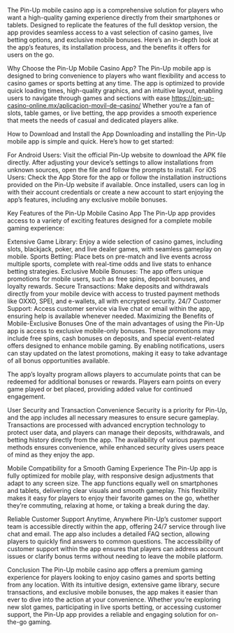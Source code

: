The Pin-Up mobile casino app is a comprehensive solution for players who want a high-quality gaming experience directly from their smartphones or tablets. Designed to replicate the features of the full desktop version, the app provides seamless access to a vast selection of casino games, live betting options, and exclusive mobile bonuses. Here’s an in-depth look at the app’s features, its installation process, and the benefits it offers for users on the go.

Why Choose the Pin-Up Mobile Casino App?
The Pin-Up mobile app is designed to bring convenience to players who want flexibility and access to casino games or sports betting at any time. The app is optimized to provide quick loading times, high-quality graphics, and an intuitive layout, enabling users to navigate through games and sections with ease https://pin-up-casino-online.mx/aplicacion-movil-de-casino/ Whether you’re a fan of slots, table games, or live betting, the app provides a smooth experience that meets the needs of casual and dedicated players alike.

How to Download and Install the App
Downloading and installing the Pin-Up mobile app is simple and quick. Here’s how to get started:

For Android Users: Visit the official Pin-Up website to download the APK file directly. After adjusting your device’s settings to allow installations from unknown sources, open the file and follow the prompts to install.
For iOS Users: Check the App Store for the app or follow the installation instructions provided on the Pin-Up website if available.
Once installed, users can log in with their account credentials or create a new account to start enjoying the app’s features, including any exclusive mobile bonuses.

Key Features of the Pin-Up Mobile Casino App
The Pin-Up app provides access to a variety of exciting features designed for a complete mobile gaming experience:

Extensive Game Library: Enjoy a wide selection of casino games, including slots, blackjack, poker, and live dealer games, with seamless gameplay on mobile.
Sports Betting: Place bets on pre-match and live events across multiple sports, complete with real-time odds and live stats to enhance betting strategies.
Exclusive Mobile Bonuses: The app offers unique promotions for mobile users, such as free spins, deposit bonuses, and loyalty rewards.
Secure Transactions: Make deposits and withdrawals directly from your mobile device with access to trusted payment methods like OXXO, SPEI, and e-wallets, all with encrypted security.
24/7 Customer Support: Access customer service via live chat or email within the app, ensuring help is available whenever needed.
Maximizing the Benefits of Mobile-Exclusive Bonuses
One of the main advantages of using the Pin-Up app is access to exclusive mobile-only bonuses. These promotions may include free spins, cash bonuses on deposits, and special event-related offers designed to enhance mobile gaming. By enabling notifications, users can stay updated on the latest promotions, making it easy to take advantage of all bonus opportunities available.

The app’s loyalty program allows players to accumulate points that can be redeemed for additional bonuses or rewards. Players earn points on every game played or bet placed, providing added value for continued engagement.

User Security and Transaction Convenience
Security is a priority for Pin-Up, and the app includes all necessary measures to ensure secure gameplay. Transactions are processed with advanced encryption technology to protect user data, and players can manage their deposits, withdrawals, and betting history directly from the app. The availability of various payment methods ensures convenience, while enhanced security gives users peace of mind as they enjoy the app.

Mobile Compatibility for a Smooth Gaming Experience
The Pin-Up app is fully optimized for mobile play, with responsive design adjustments that adapt to any screen size. The app functions equally well on smartphones and tablets, delivering clear visuals and smooth gameplay. This flexibility makes it easy for players to enjoy their favorite games on the go, whether they’re commuting, relaxing at home, or taking a break during the day.

Reliable Customer Support Anytime, Anywhere
Pin-Up’s customer support team is accessible directly within the app, offering 24/7 service through live chat and email. The app also includes a detailed FAQ section, allowing players to quickly find answers to common questions. The accessibility of customer support within the app ensures that players can address account issues or clarify bonus terms without needing to leave the mobile platform.

Conclusion
The Pin-Up mobile casino app offers a premium gaming experience for players looking to enjoy casino games and sports betting from any location. With its intuitive design, extensive game library, secure transactions, and exclusive mobile bonuses, the app makes it easier than ever to dive into the action at your convenience. Whether you’re exploring new slot games, participating in live sports betting, or accessing customer support, the Pin-Up app provides a reliable and engaging solution for on-the-go gaming.
